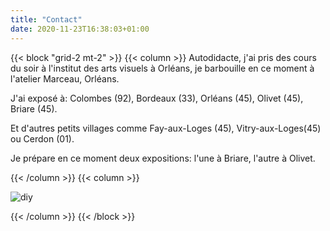 ```yaml
---
title: "Contact"
date: 2020-11-23T16:38:03+01:00
---
```


{{< block "grid-2 mt-2" >}}
{{< column >}}
Autodidacte, j'ai pris des cours du soir à l'institut des arts visuels à Orléans, je barbouille en ce moment à l'atelier Marceau, Orléans.

J'ai exposé à: Colombes (92), Bordeaux (33), Orléans (45), Olivet (45), Briare (45).

Et d'autres petits villages comme Fay-aux-Loges (45), Vitry-aux-Loges(45) ou Cerdon (01).

Je prépare en ce moment deux expositions: l'une à Briare, l'autre à Olivet.

{{< /column >}}
{{< column >}}

![diy](/images/pape.png)

{{< /column >}}
{{< /block >}}
